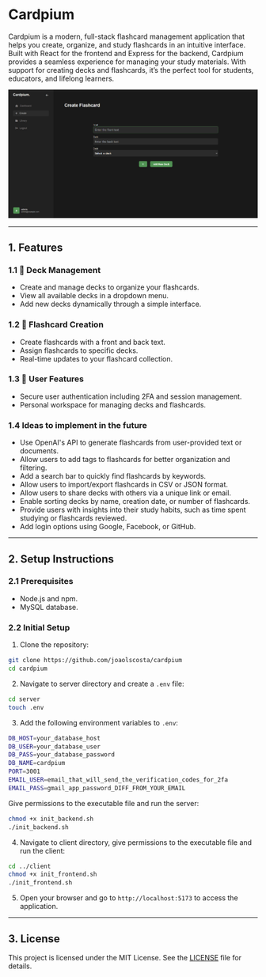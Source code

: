 # Cardpium

Cardpium is a modern, full-stack flashcard management application that helps you create, organize, and study flashcards in an intuitive interface. Built with React for the frontend and Express for the backend, Cardpium provides a seamless experience for managing your study materials. With support for creating decks and flashcards, it’s the perfect tool for students, educators, and lifelong learners.

![Cardpium Screenshot](img/cardpium_create_screen.png)

---

## 1. Features

### 1.1 📁 Deck Management

-  Create and manage decks to organize your flashcards.
-  View all available decks in a dropdown menu.
-  Add new decks dynamically through a simple interface.

### 1.2 📝 Flashcard Creation

-  Create flashcards with a front and back text.
-  Assign flashcards to specific decks.
-  Real-time updates to your flashcard collection.

### 1.3 👤 User Features

-  Secure user authentication including 2FA and session management.
-  Personal workspace for managing decks and flashcards.

### 1.4 Ideas to implement in the future

-  Use OpenAI's API to generate flashcards from user-provided text or documents.
-  Allow users to add tags to flashcards for better organization and filtering.
-  Add a search bar to quickly find flashcards by keywords.
-  Allow users to import/export flashcards in CSV or JSON format.
-  Allow users to share decks with others via a unique link or email.
-  Enable sorting decks by name, creation date, or number of flashcards.
-  Provide users with insights into their study habits, such as time spent studying or flashcards reviewed.
-  Add login options using Google, Facebook, or GitHub.

---

## 2. Setup Instructions

### 2.1 Prerequisites

-  Node.js and npm.
-  MySQL database.

### 2.2 Initial Setup

1. Clone the repository:

```bash
git clone https://github.com/joaolscosta/cardpium
cd cardpium
```

2. Navigate to server directory and create a `.env` file:

```bash
cd server
touch .env
```

3. Add the following environment variables to `.env`:

```bash
DB_HOST=your_database_host
DB_USER=your_database_user
DB_PASS=your_database_password
DB_NAME=cardpium
PORT=3001
EMAIL_USER=email_that_will_send_the_verification_codes_for_2fa
EMAIL_PASS=gmail_app_password_DIFF_FROM_YOUR_EMAIL
```

Give permissions to the executable file and run the server:

```bash
chmod +x init_backend.sh
./init_backend.sh
```

4. Navigate to client directory, give permissions to the executable file and run the client:

```bash
cd ../client
chmod +x init_frontend.sh
./init_frontend.sh
```

5. Open your browser and go to `http://localhost:5173` to access the application.

---

## 3. License

This project is licensed under the MIT License. See the [LICENSE](LICENSE) file for details.
